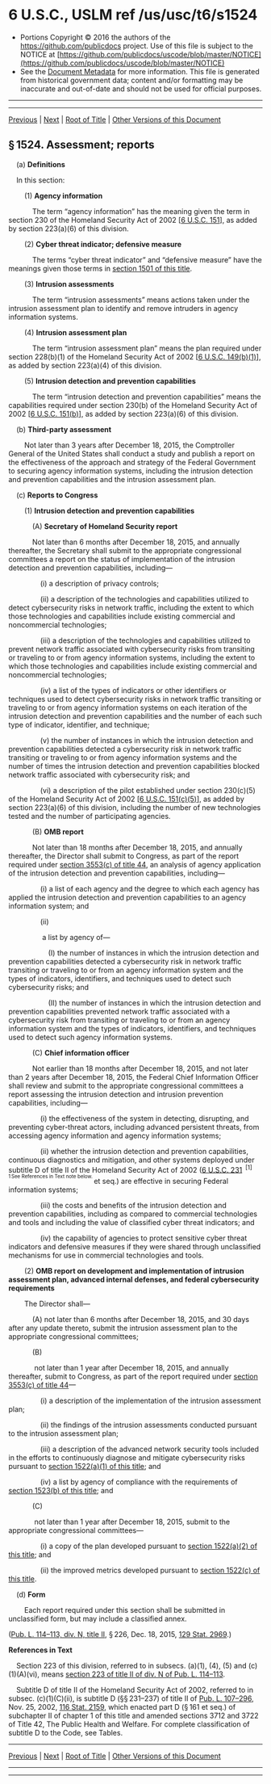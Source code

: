 ---
---

# 6 U.S.C., USLM ref /us/usc/t6/s1524

* Portions Copyright © 2016 the authors of the https://github.com/publicdocs project.
  Use of this file is subject to the NOTICE at [https://github.com/publicdocs/uscode/blob/master/NOTICE](https://github.com/publicdocs/uscode/blob/master/NOTICE)
* See the [Document Metadata](././../../../../..//README.md) for more information.
  This file is generated from historical government data; content and/or formatting may be inaccurate and out-of-date and should not be used for official purposes.

----------
----------

[Previous](./../../../../..//us/usc/t6/ch6/schII/m__us_usc_t6_s1523.md) | [Next](./../../../../..//us/usc/t6/ch6/schII/m__us_usc_t6_s1525.md) | [Root of Title](./../../../../../) | [Other Versions of this Document](https://publicdocs.github.io/go/links?ns=uslm&ref=%2Fus%2Fusc%2Ft6%2Fs1524)

## § 1524. Assessment; reports

    (a) __Definitions__ 

    In this section:

        (1) __Agency information__ 

            The term “agency information” has the meaning given the term in section 230 of the Homeland Security Act of 2002 \[[6 U.S.C. 151][/us/usc/t6/s151]\], as added by section 223(a)(6) of this division.

        (2) __Cyber threat indicator; defensive measure__ 

            The terms “cyber threat indicator” and “defensive measure” have the meanings given those terms in [section 1501 of this title][/us/usc/t6/s1501].

        (3) __Intrusion assessments__ 

            The term “intrusion assessments” means actions taken under the intrusion assessment plan to identify and remove intruders in agency information systems.

        (4) __Intrusion assessment plan__ 

            The term “intrusion assessment plan” means the plan required under section 228(b)(1) of the Homeland Security Act of 2002 \[[6 U.S.C. 149(b)(1)][/us/usc/t6/s149/b/1]\], as added by section 223(a)(4) of this division.

        (5) __Intrusion detection and prevention capabilities__ 

            The term “intrusion detection and prevention capabilities” means the capabilities required under section 230(b) of the Homeland Security Act of 2002 \[[6 U.S.C. 151(b)][/us/usc/t6/s151/b]\], as added by section 223(a)(6) of this division.

    (b) __Third-party assessment__ 

        Not later than 3 years after December 18, 2015, the Comptroller General of the United States shall conduct a study and publish a report on the effectiveness of the approach and strategy of the Federal Government to securing agency information systems, including the intrusion detection and prevention capabilities and the intrusion assessment plan.

    (c) __Reports to Congress__ 

        (1) __Intrusion detection and prevention capabilities__ 

            (A) __Secretary of Homeland Security report__ 

            Not later than 6 months after December 18, 2015, and annually thereafter, the Secretary shall submit to the appropriate congressional committees a report on the status of implementation of the intrusion detection and prevention capabilities, including—

                (i) a description of privacy controls;

                (ii) a description of the technologies and capabilities utilized to detect cybersecurity risks in network traffic, including the extent to which those technologies and capabilities include existing commercial and noncommercial technologies;

                (iii) a description of the technologies and capabilities utilized to prevent network traffic associated with cybersecurity risks from transiting or traveling to or from agency information systems, including the extent to which those technologies and capabilities include existing commercial and noncommercial technologies;

                (iv) a list of the types of indicators or other identifiers or techniques used to detect cybersecurity risks in network traffic transiting or traveling to or from agency information systems on each iteration of the intrusion detection and prevention capabilities and the number of each such type of indicator, identifier, and technique;

                (v) the number of instances in which the intrusion detection and prevention capabilities detected a cybersecurity risk in network traffic transiting or traveling to or from agency information systems and the number of times the intrusion detection and prevention capabilities blocked network traffic associated with cybersecurity risk; and

                (vi) a description of the pilot established under section 230(c)(5) of the Homeland Security Act of 2002 \[[6 U.S.C. 151(c)(5)][/us/usc/t6/s151/c/5]\], as added by section 223(a)(6) of this division, including the number of new technologies tested and the number of participating agencies.

            (B) __OMB report__ 

            Not later than 18 months after December 18, 2015, and annually thereafter, the Director shall submit to Congress, as part of the report required under [section 3553(c) of title 44][/us/usc/t44/s3553/c], an analysis of agency application of the intrusion detection and prevention capabilities, including—

                (i) a list of each agency and the degree to which each agency has applied the intrusion detection and prevention capabilities to an agency information system; and

                (ii)

                 a list by agency of—

                    (I) the number of instances in which the intrusion detection and prevention capabilities detected a cybersecurity risk in network traffic transiting or traveling to or from an agency information system and the types of indicators, identifiers, and techniques used to detect such cybersecurity risks; and

                    (II) the number of instances in which the intrusion detection and prevention capabilities prevented network traffic associated with a cybersecurity risk from transiting or traveling to or from an agency information system and the types of indicators, identifiers, and techniques used to detect such agency information systems.

            (C) __Chief information officer__ 

            Not earlier than 18 months after December 18, 2015, and not later than 2 years after December 18, 2015, the Federal Chief Information Officer shall review and submit to the appropriate congressional committees a report assessing the intrusion detection and intrusion prevention capabilities, including—

                (i) the effectiveness of the system in detecting, disrupting, and preventing cyber-threat actors, including advanced persistent threats, from accessing agency information and agency information systems;

                (ii) whether the intrusion detection and prevention capabilities, continuous diagnostics and mitigation, and other systems deployed under subtitle D of title II of the Homeland Security Act of 2002 ([6 U.S.C. 231][/us/usc/t6/s231]  <sup>\[1\]</sup>  <sup><sup> 1 See References in Text note below. </sup></sup>  et seq.) are effective in securing Federal information systems;

                (iii) the costs and benefits of the intrusion detection and prevention capabilities, including as compared to commercial technologies and tools and including the value of classified cyber threat indicators; and

                (iv) the capability of agencies to protect sensitive cyber threat indicators and defensive measures if they were shared through unclassified mechanisms for use in commercial technologies and tools.

        (2) __OMB report on development and implementation of intrusion assessment plan, advanced internal defenses, and federal cybersecurity requirements__ 

        The Director shall—

            (A) not later than 6 months after December 18, 2015, and 30 days after any update thereto, submit the intrusion assessment plan to the appropriate congressional committees;

            (B)

             not later than 1 year after December 18, 2015, and annually thereafter, submit to Congress, as part of the report required under [section 3553(c) of title 44][/us/usc/t44/s3553/c]—

                (i) a description of the implementation of the intrusion assessment plan;

                (ii) the findings of the intrusion assessments conducted pursuant to the intrusion assessment plan;

                (iii) a description of the advanced network security tools included in the efforts to continuously diagnose and mitigate cybersecurity risks pursuant to [section 1522(a)(1) of this title][/us/usc/t6/s1522/a/1]; and

                (iv) a list by agency of compliance with the requirements of [section 1523(b) of this title][/us/usc/t6/s1523/b]; and

            (C)

             not later than 1 year after December 18, 2015, submit to the appropriate congressional committees—

                (i) a copy of the plan developed pursuant to [section 1522(a)(2) of this title][/us/usc/t6/s1522/a/2]; and

                (ii) the improved metrics developed pursuant to [section 1522(c) of this title][/us/usc/t6/s1522/c].

    (d) __Form__ 

        Each report required under this section shall be submitted in unclassified form, but may include a classified annex.

([Pub. L. 114–113, div. N, title II][/us/pl/114/113/dN/tII], § 226, Dec. 18, 2015, [129 Stat. 2969][/us/stat/129/2969].)

 __References in Text__ 

    Section 223 of this division, referred to in subsecs. (a)(1), (4), (5) and (c)(1)(A)(vi), means [section 223 of title II of div. N of Pub. L. 114–113][/us/pl/114/113/dN/tII/s223].

    Subtitle D of title II of the Homeland Security Act of 2002, referred to in subsec. (c)(1)(C)(ii), is subtitle D (§§ 231–237) of title II of [Pub. L. 107–296][/us/pl/107/296], Nov. 25, 2002, [116 Stat. 2159][/us/stat/116/2159], which enacted part D (§ 161 et seq.) of subchapter II of chapter 1 of this title and amended sections 3712 and 3722 of Title 42, The Public Health and Welfare. For complete classification of subtitle D to the Code, see Tables.

----------

[Previous](./../../../../..//us/usc/t6/ch6/schII/m__us_usc_t6_s1523.md) | [Next](./../../../../..//us/usc/t6/ch6/schII/m__us_usc_t6_s1525.md) | [Root of Title](./../../../../../) | [Other Versions of this Document](https://publicdocs.github.io/go/links?ns=uslm&ref=%2Fus%2Fusc%2Ft6%2Fs1524)

----------
----------

[/us/usc/t6/s151]: https://publicdocs.github.io/go/links?ns=uslm&ref=%2Fus%2Fusc%2Ft6%2Fs151
[/us/usc/t6/s1501]: https://publicdocs.github.io/go/links?ns=uslm&ref=%2Fus%2Fusc%2Ft6%2Fs1501
[/us/usc/t6/s149/b/1]: https://publicdocs.github.io/go/links?ns=uslm&ref=%2Fus%2Fusc%2Ft6%2Fs149%2Fb%2F1
[/us/usc/t6/s151/b]: https://publicdocs.github.io/go/links?ns=uslm&ref=%2Fus%2Fusc%2Ft6%2Fs151%2Fb
[/us/usc/t6/s151/c/5]: https://publicdocs.github.io/go/links?ns=uslm&ref=%2Fus%2Fusc%2Ft6%2Fs151%2Fc%2F5
[/us/usc/t44/s3553/c]: https://publicdocs.github.io/go/links?ns=uslm&ref=%2Fus%2Fusc%2Ft44%2Fs3553%2Fc
[/us/usc/t6/s231]: https://publicdocs.github.io/go/links?ns=uslm&ref=%2Fus%2Fusc%2Ft6%2Fs231
[/us/usc/t44/s3553/c]: https://publicdocs.github.io/go/links?ns=uslm&ref=%2Fus%2Fusc%2Ft44%2Fs3553%2Fc
[/us/usc/t6/s1522/a/1]: https://publicdocs.github.io/go/links?ns=uslm&ref=%2Fus%2Fusc%2Ft6%2Fs1522%2Fa%2F1
[/us/usc/t6/s1523/b]: https://publicdocs.github.io/go/links?ns=uslm&ref=%2Fus%2Fusc%2Ft6%2Fs1523%2Fb
[/us/usc/t6/s1522/a/2]: https://publicdocs.github.io/go/links?ns=uslm&ref=%2Fus%2Fusc%2Ft6%2Fs1522%2Fa%2F2
[/us/usc/t6/s1522/c]: https://publicdocs.github.io/go/links?ns=uslm&ref=%2Fus%2Fusc%2Ft6%2Fs1522%2Fc
[/us/pl/114/113/dN/tII]: https://publicdocs.github.io/go/links?ns=uslm&ref=%2Fus%2Fpl%2F114%2F113%2FdN%2FtII
[/us/stat/129/2969]: https://publicdocs.github.io/go/links?ns=uslm&ref=%2Fus%2Fstat%2F129%2F2969
[/us/pl/114/113/dN/tII/s223]: https://publicdocs.github.io/go/links?ns=uslm&ref=%2Fus%2Fpl%2F114%2F113%2FdN%2FtII%2Fs223
[/us/pl/107/296]: https://publicdocs.github.io/go/links?ns=uslm&ref=%2Fus%2Fpl%2F107%2F296
[/us/stat/116/2159]: https://publicdocs.github.io/go/links?ns=uslm&ref=%2Fus%2Fstat%2F116%2F2159


